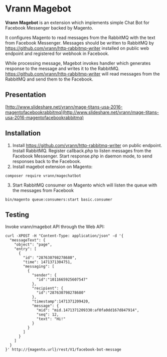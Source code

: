 # Vrann Magebot

**Vrann Magebot** is an extension which implements simple Chat Bot for Facebook Messenger backed by Magento.



It configures Magento to read messages from the RabbitMQ with the text from Facebook Messenger. Messages should be written to RabbitMQ by https://github.com/vrann/http-rabbitmq-writer installed on public web endpoint and registered for webhook in Facebook.

While processing message, Magebot invokes handler which generates response to the message and writes it to the RabbitMQ. https://github.com/vrann/http-rabbitmq-writer will read messages from the RabbitMQ and send them to the Facebook.

## Presentation
[http://www.slideshare.net/vrann/mage-titans-usa-2016-magentofacebookrabbitmq](http://www.slideshare.net/vrann/mage-titans-usa-2016-magentofacebookrabbitmq)

## Installation
1. Install https://github.com/vrann/http-rabbitmq-writer on public endpoint. Install RabbitMQ. Register callback.php to listen messages from the Facebook Messenger. Start response.php in daemon mode, to send responses back to the Facebook.
2. Install magebot extension on Magento:
```
composer require vrann/magechatbot
```
3. Start RabbitMQ consumer on Magento which will listen the queue with the messages from Facebook
```
bin/magento queue:consumers:start basic.consumer
```

## Testing
Invoke vrann/magebot API through the Web API:
```
curl -XPOST -H "Content-Type: application/json" -d '{
  "messageText": {
    "object": "page",
    "entry": [
      {
        "id": "287630798278680", 
        "time": 1471371304751, 
        "messaging": [
          {
            "sender": {
              "id":"1011665925607547"
            }, 
            "recipient": {
              "id":"287630798278680"
            }, 
            "timestamp":1471371209420, 
            "message": {
              "mid": "mid.1471371209330:af0fa0dd167d847914", 
              "seq": 12, 
              "text": "Hi!"
            }
          }
        ]
      }
    ]
  }
}' http://{magento.url}/rest/V1/facebook-bot-message
```
